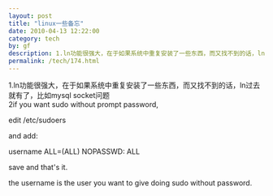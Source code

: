 ```yaml
---
layout: post
title: "linux一些备忘"
date: 2010-04-13 12:22:00
category: tech
by: gf
description: 1.ln功能很强大，在于如果系统中重复安装了一些东西，而又找不到的话，ln过去就有了，比如mysqlsocket问题2ifyouwantsudowithoutpromptpassword,edit/etc/sudoers
permalink: /tech/174.html
---
```

1.ln功能很强大，在于如果系统中重复安装了一些东西，而又找不到的话，ln过去就有了，比如mysql socket问题  
2if you want sudo without prompt password,  
  
  
edit /etc/sudoers  
  
and add:  
  
username ALL=(ALL) NOPASSWD: ALL  
  
  
save and that's it.  
  
the username is the user you want to give doing sudo without password.
